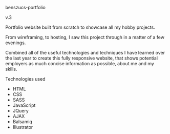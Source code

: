 benszucs-portfolio

v.3

Portfolio website built from scratch to showcase all my hobby projects.

From wireframing, to hosting, I saw this project through in a matter of a few evenings.

Combined all of the useful technologies and techniques I have learned over the last year to create this fully responsive website, that shows potential employers as much concise information as possible, about me and my skills.

Technologies used

- HTML
- CSS
- SASS
- JavaScript
- JQuery
- AJAX
- Balsamiq
- Illustrator
